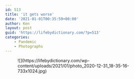 ```yaml
---
id: 513
title: 'it gets worse'
date: '2021-01-01T00:35:59+00:00'
author: Ken
layout: post
guid: 'https://lifebydictionary.com/?p=513'
categories:
    - Pandemic
    - Photographs
---
```


<figure class="wp-block-image size-large">![](https://lifebydictionary.com/wp-content/uploads/2021/01/photo_2020-12-31_18-35-16-733x1024.jpg)</figure>